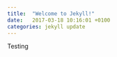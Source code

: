 ```yaml
---
title:  "Welcome to Jekyll!"
date:   2017-03-18 10:16:01 +0100
categories: jekyll update
---
```

Testing